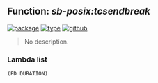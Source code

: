 ## Function: ***sb-posix:tcsendbreak***
[![package](https://img.shields.io/badge/Package-SB--POSIX-5f9ea0.svg?style=social&colorA=999999)](../) [![type](https://img.shields.io/badge/Type-Function-5f9ea0.svg?style=social&colorA=999999)](../#function) [![github](https://img.shields.io/badge/GitHub-View_the_source-5f9ea0.svg?style=social&colorA=999999&logo=github)](https://github.com/sbcl/sbcl/blob/master/contrib/sb-posix/interface.lisp/) 

> No description.

### Lambda list
```
(FD DURATION)
```

